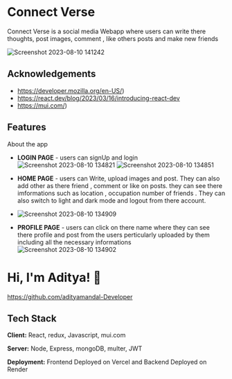 
# Connect Verse

Connect Verse is a social media Webapp where users can write there thoughts, post images, comment , like others posts and make new friends

![Screenshot 2023-08-10 141242](https://github.com/adityamandal-Developer/connect-verse/assets/112809321/fe4e6991-9ae6-4d4a-80bb-810e8db5d0e4)


## Acknowledgements

 - https://developer.mozilla.org/en-US/)
 - https://react.dev/blog/2023/03/16/introducing-react-dev
 - https://mui.com/)


## Features

About the app

- **LOGIN PAGE** - users can signUp and login
  ![Screenshot 2023-08-10 134821](https://github.com/adityamandal-Developer/connect-verse/assets/112809321/50c8372e-b9d7-46b5-a00e-208b4d71d23d)
![Screenshot 2023-08-10 134851](https://github.com/adityamandal-Developer/connect-verse/assets/112809321/a66f0fd1-5c6c-4807-8882-4be2ad093b2e)


- **HOME PAGE** - users can Write, upload images and post. They can also add other as there friend , comment or like on posts. they can see there imformations such as location , occupation number of friends . They can also switch to light and dark mode and logout from there account.
- ![Screenshot 2023-08-10 134909](https://github.com/adityamandal-Developer/connect-verse/assets/112809321/deb8fb04-a926-4d85-8424-2b426b963ee1)

                 
- **PROFILE PAGE** - users can click on there name where they can see there profile and post from the users perticularly uploaded by them including all the necessary informations
![Screenshot 2023-08-10 134902](https://github.com/adityamandal-Developer/connect-verse/assets/112809321/9bb62ef1-e6a6-45fe-9987-81727fa11fc6)

# Hi, I'm Aditya! 👋

https://github.com/adityamandal-Developer
## Tech Stack

**Client:** React, redux, Javascript, mui.com

**Server:** Node, Express, mongoDB, multer, JWT

**Deployment:** Frontend Deployed on Vercel and Backend Deployed on Render
